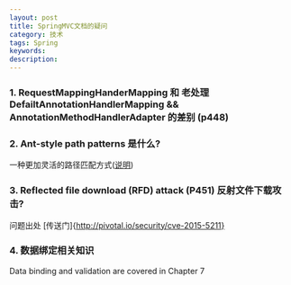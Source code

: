 ```yaml
---
layout: post
title: SpringMVC文档的疑问
category: 技术
tags: Spring
keywords:
description:
---
```


### 1. RequestMappingHanderMapping 和 老处理 DefailtAnnotationHandlerMapping && AnnotationMethodHandlerAdapter 的差别 (p448)


### 2. Ant-style path patterns 是什么?
一种更加灵活的路径匹配方式([说明](http://www.cnblogs.com/selfchange/p/spring.html  ))

### 3. Reflected file download (RFD) attack (P451) 反射文件下载攻击?
问题出处 [传送门]{http://pivotal.io/security/cve-2015-5211}

### 4. 数据绑定相关知识

Data binding and validation are covered in Chapter 7
